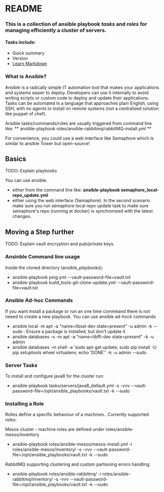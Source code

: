 # README #

### This is a collection of ansible playbook *tasks* and *roles* for managing efficiently a cluster of servers. ###

#### Tasks include: ####
* Quick summary
* Version
* [Learn Markdown](https://bitbucket.org/tutorials/markdowndemo)

### What is Ansible? ###

Ansible is a radically simple IT automation tool that makes your applications and systems easier to deploy. 
Developers can use it internally to avoid writing scripts or custom code to deploy and update their applications.
Tasks can be automated in a language that approaches plain English, using SSH, with no agents to install on remote systems (not a centralised solution like puppet of chef).

Ansible tasks/commands/roles are usually triggered from command line like: ** ansible-playbook roles/ansible-rabbitmq/rabbitMQ-install.yml **

For convenience, you could use a web interface like Semaphore which is similar to ansible Tower but open-source!

## Basics ##

TODO: Explain playbooks

You can use ansible:
* either from the command line like: **ansible-playbook semaphore_local-repo_update.yml**
* either using the web interface (Semaphore).
In the second scenario make sure you run semaphore local repo update task to make sure semaphore's repo (running at docker) is synchronised with the latest changes.
 

## Moving a Step further ##

TODO: Explain vault encryption and pub/private keys.


### Ansinble Command line usage ###

Inside the cloned directory (ansible_playbooks):

* ansible-playbook ping.yml --vault-password-file=vault.txt
* ansible-playbook build_tools-git-clone-update.yml  --vault-password-file=vault.txt


### Ansible Ad-hoc Commands ###

If you want install a package or run an one time commeand there is not neeed to create a new playbook.
You can use ansible ad-hock commands

* ansible local -m apt -a "name=libssl-dev state=present" -u admin -k --sudo : Ensure a package is installed, but don’t update it
* ansible databases -s -m apt -a "name=libffi-dev state=present" -k -u admin
* ansible databases -m shell -a 'sudo apt-get update; sudo pip install -U pip setuptools wheel virtualenv; echo 'DONE'' -k -u admin --sudo



### Server Tasks

To install and configure java8 for the cluster run:

* ansible-playbook tasks/servers/java8_default.yml -s -vvv --vault-password-file=/opt/ansible_playbooks/vault.txt -k --sudo

### Installing a Role

Rolles define a specific behaviour of a machines.. Currently supported roles:

Mesos cluster - machine roles are defined under roles/ansible-mesos/inventory

* ansible-playbook roles/ansible-mesos/mesos-install.yml -i roles/ansible-mesos/inventory/ -s -vvv --vault-password-file=/opt/ansible_playbooks/vault.txt -k --sudo

RabbitMQ supporting clustering and custom partioning errors handling:

*  ansible-playbook roles/ansible-rabbitmq/ -i roles/ansible-rabbitmq/inventory/ -s -vvv --vault-password-file=/opt/ansible_playbooks/vault.txt -k --sudo
